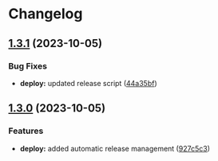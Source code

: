 # Changelog

## [1.3.1](https://github.com/andris9/https-front/compare/v1.3.0...v1.3.1) (2023-10-05)


### Bug Fixes

* **deploy:** updated release script ([44a35bf](https://github.com/andris9/https-front/commit/44a35bf908b863e19123b3d348886a553ad0f92c))

## [1.3.0](https://github.com/andris9/https-front/compare/v1.2.1...v1.3.0) (2023-10-05)


### Features

* **deploy:** added automatic release management ([927c5c3](https://github.com/andris9/https-front/commit/927c5c3c477ee31fe7c0b897579b760d778047c7))
